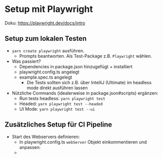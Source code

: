 # Setup mit Playwright

Doku: https://playwright.dev/docs/intro

## Setup zum lokalen Testen

* `yarn create playwright` ausführen.
  * Prompts beantworten. Als Test-Package z.B. ``Playwright`` wählen.
* Was passiert?
  * Dependencies in package.json hinzugefügt + installiert
  * playwright.config.ts angelegt
  * example.spec.ts angelegt
    * Die Tests sollten sich z.B. über IntelliJ (Ultimate) im headless mode direkt ausführen lassen
* Nützliche Commands (idealerweise in package.json#scripts) ergänzen:
  * Run tests headless: ``yarn playwright test``
  * Headed: `yarn playwright test --headed`
  * UI Mode: ``yarn playwright test --ui``

## Zusätzliches Setup für CI Pipeline

* Start des Webservers definieren:
  * In playwright.config.ts ``webServer`` Objekt einkommentieren und anpassen:
  * 
